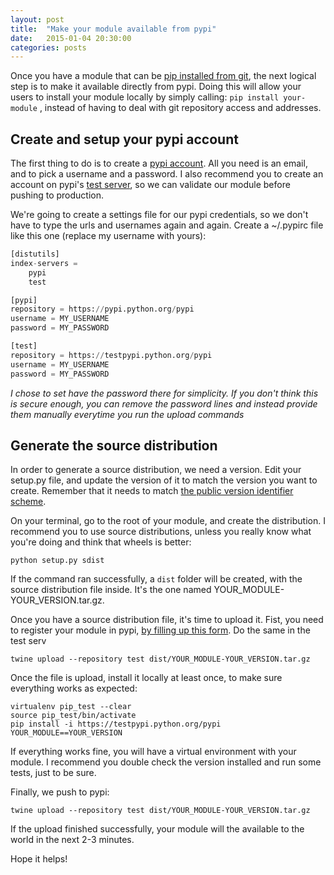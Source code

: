 ```yaml
---
layout: post
title:  "Make your module available from pypi"
date:   2015-01-04 20:30:00
categories: posts
---
```


Once you have a module that can be [pip installed from git](/posts/2014/12/14/pip-install.html), the next logical step is to make it available directly from pypi. Doing this will allow your users to install your module locally by simply calling: ```pip install your-module``` , instead of having to deal with git repository access and addresses.

## Create and setup your pypi account

The first thing to do is to create a [pypi account](https://pypi.python.org/pypi). All you need is an email, and to pick a username and a  password. I also recommend you to create an account on pypi's [test server](https://testpypi.python.org/pypi), so we can validate our module before pushing to production.

We're going to create a settings file for our pypi credentials, so we don't have to type the urls and usernames again and again. Create a ~/.pypirc file like this one (replace my username with yours):

```python
[distutils]
index-servers =
    pypi
    test

[pypi]
repository = https://pypi.python.org/pypi
username = MY_USERNAME
password = MY_PASSWORD

[test]
repository = https://testpypi.python.org/pypi
username = MY_USERNAME
password = MY_PASSWORD
```

*I chose to set have the password there for simplicity. If you don't think this is secure enough, you can remove the password lines and instead provide them manually everytime you run the upload commands*

## Generate the source distribution

In order to generate a source distribution, we need a version. Edit your setup.py file, and update the version of it to match the version you want to create. Remember that it needs to match [the public version identifier scheme](http://legacy.python.org/dev/peps/pep-0440/#public-version-identifiers). 

On your terminal, go to the root of your module, and create the distribution. I recommend you to use source distributions, unless you really know what you're doing and think that wheels is better:

```
python setup.py sdist
```

If the command ran successfully, a `dist` folder will be created, with the source distribution file inside. It's the one named YOUR_MODULE-YOUR_VERSION.tar.gz.

Once you have a source distribution file, it's time to upload it. Fist, you need to register your module in pypi, [by filling up this form](https://pypi.python.org/pypi?%3Aaction=submit_form). Do the same in the test serv

```
twine upload --repository test dist/YOUR_MODULE-YOUR_VERSION.tar.gz
```

Once the file is upload, install it locally at least once, to make sure everything works as expected:

```
virtualenv pip_test --clear
source pip_test/bin/activate
pip install -i https://testpypi.python.org/pypi YOUR_MODULE==YOUR_VERSION
```

If everything works fine, you will have a virtual environment with your module. I recommend you double check the version installed and run some tests, just to be sure. 

Finally, we push to pypi:

```
twine upload --repository test dist/YOUR_MODULE-YOUR_VERSION.tar.gz
```

If the upload finished successfully, your module will the available to the world in the next 2-3 minutes.

Hope it helps!